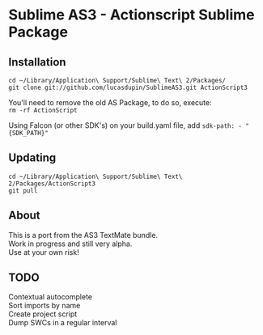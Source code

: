 Sublime AS3 - Actionscript Sublime Package
===========================

Installation
--------

`cd ~/Library/Application\ Support/Sublime\ Text\ 2/Packages/`  
`git clone git://github.com/lucasdupin/SublimeAS3.git ActionScript3`

You'll need to remove the old AS Package, to do so, execute:  
`rm -rf ActionScript`

Using Falcon (or other SDK's)
on your build.yaml file, add
`sdk-path:
    - "{SDK_PATH}"`

Updating
--------
`cd ~/Library/Application\ Support/Sublime\ Text\ 2/Packages/ActionScript3`  
`git pull`

About
-----

This is a port from the AS3 TextMate bundle.  
Work in progress and still very alpha.  
Use at your own risk!


TODO
-----
Contextual autocomplete  
Sort imports by name  
Create project script  
Dump SWCs in a regular interval  
